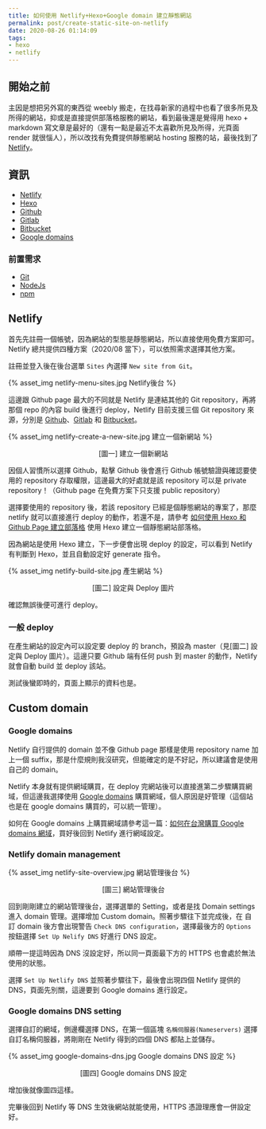 ```yaml
---
title: 如何使用 Netlify+Hexo+Google domain 建立靜態網站
permalink: post/create-static-site-on-netlify
date: 2020-08-26 01:14:09
tags:
- hexo
- netlify
---
```


## 開始之前

主因是想把另外寫的東西從 weebly 搬走，在找尋新家的過程中也看了很多所見及所得的網站，抑或是直接提供部落格服務的網站，看到最後還是覺得用 hexo + markdown 寫文章是最好的（還有一點是最近不太喜歡所見及所得，光頁面 render 就很惱人），所以改找有免費提供靜態網站 hosting 服務的站，最後找到了 [Netlify](https://www.netlify.com/)。

## 資訊

- [Netlify](https://www.netlify.com/)
- [Hexo](https://hexo.io/zh-tw/)
- [Github](https://github.com/)
- [Gitlab](https://about.gitlab.com/)
- [Bitbucket](https://bitbucket.org/product/)
- [Google domains](https://domains.google/)

### 前置需求

- [Git](https://git-scm.com/)
- [NodeJs](https://nodejs.org/en/)
- [npm](https://www.npmjs.com/)

## Netlify

首先先註冊一個帳號，因為網站的型態是靜態網站，所以直接使用免費方案即可。Netlify 總共提供四種方案（2020/08 當下），可以依照需求選擇其他方案。

註冊並登入後在後台選單 `Sites` 內選擇 `New site from Git`。

{% asset_img netlify-menu-sites.jpg Netlify後台 %}

這邊跟 Github page 最大的不同就是 Netlify 是連結其他的 Git repository，再將那個 repo 的內容 build 後進行 deploy，Netlify 目前支援三個 Git repository 來源，分別是 [Github](https://github.com/)、[Gitlab](https://about.gitlab.com/) 和 [Bitbucket](https://bitbucket.org/product/)。

{% asset_img netlify-create-a-new-site.jpg 建立一個新網站 %}
<div style="text-align:center">[圖一] 建立一個新網站</div>

因個人習慣所以選擇 Github，點擊 Github 後會進行 Github 帳號驗證與確認要使用的 repository 存取權限，這邊最大的好處就是該 repository 可以是 private repository！（Github page 在免費方案下只支援 public repository）

選擇要使用的 repository 後，若該 repository 已經是個靜態網站的專案了，那麼 netlify 就可以直接進行 deploy 的動作，若還不是，請參考 [如何使用 Hexo 和 Github Page 建立部落格](https://zoneless.dev/post/create-hexo-blog-on-github-page) 使用 Hexo 建立一個靜態網站部落格。

因為網站是使用 Hexo 建立，下一步便會出現 deploy 的設定，可以看到 Netlify 有判斷到 Hexo，並且自動設定好 generate 指令。

{% asset_img netlify-build-site.jpg 產生網站 %}
<div style="text-align:center">[圖二] 設定與 Deploy 圖片</div>

確認無誤後便可進行 deploy。

### 一般 deploy

在產生網站的設定內可以設定要 deploy 的 branch，預設為 master（見[圖二] 設定與 Deploy 圖片）。這邊只要 Github 端有任何 push 到 master 的動作，Netlify 就會自動 build 並 deploy 該站。

測試後蠻即時的，頁面上顯示的資料也是。

## Custom domain

### Google domains

Netlify 自行提供的 domain 並不像 Github page 那樣是使用 repository name 加上一個 suffix，那是什麼規則我沒研究，但能確定的是不好記，所以建議會是使用自己的 domain。

Netlify 本身就有提供網域購買，在 deploy 完網站後可以直接進第二步驟購買網域，但這邊我選擇使用 [Google domains](https://domains.google/) 購買網域，個人原因是好管理（這個站也是在 google domains 購買的，可以統一管理）。

如何在 Google domains 上購買網域請參考這一篇：[如何在台灣購買 Google domains 網域](https://zoneless.dev/post/buy-a-domain-from-google-in-taiwan/)，買好後回到 Netlify 進行網域設定。

### Netlify domain management

{% asset_img netlify-site-overview.jpg 網站管理後台 %}
<div style="text-align:center">[圖三] 網站管理後台</div>

回到剛剛建立的網站管理後台，選擇選單的 Setting，或者是找 Domain settings 進入 domain 管理。選擇增加 Custom domain。照著步驟往下並完成後，在 自訂 domain 後方會出現警告 `Check DNS configuration`，選擇最後方的 `Options` 按鈕選擇 `Set Up Nelify DNS` 好進行 DNS 設定。

順帶一提這時因為 DNS 沒設定好，所以同一頁面最下方的 HTTPS 也會處於無法使用的狀態。

選擇 `Set Up Netlify DNS` 並照著步驟往下，最後會出現四個 Netlify 提供的 DNS，頁面先別關，這邊要到 Google domains 進行設定。

### Google domains DNS setting

選擇自訂的網域，側邊欄選擇 DNS，在第一個區塊 `名稱伺服器(Nameservers)` 選擇自訂名稱伺服器，將剛剛在 Netlify 得到的四個 DNS 都貼上並儲存。

{% asset_img google-domains-dns.jpg Google domains DNS 設定 %}
<div style="text-align:center">[圖四] Google domains DNS 設定</div>

增加後就像圖四這樣。

完畢後回到 Netlify 等 DNS 生效後網站就能使用，HTTPS 憑證理應會一併設定好。
